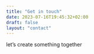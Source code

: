 ```yaml
---
title: "Get in touch"
date: 2023-07-16T19:45:32+02:00
draft: false
layout: "contact"
---
```


let’s create something together